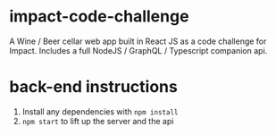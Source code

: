 # impact-code-challenge
A Wine / Beer cellar web app built in React JS as a code challenge for Impact. Includes a full NodeJS / GraphQL / Typescript companion api.

# back-end instructions
1. Install any dependencies with `npm install`
2. `npm start` to lift up the server and the api

